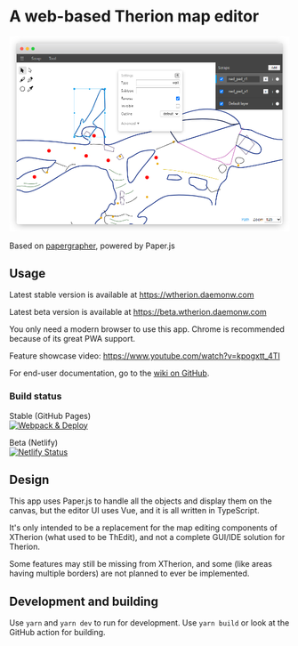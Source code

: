# A web-based Therion map editor
<center>
	<img alt="Screenshot" src="github_assets/window_frame.png">
</center>

Based on [papergrapher](https://github.com/w00dn/papergrapher/), powered by Paper.js

## Usage
Latest stable version is available at https://wtherion.daemonw.com

Latest beta version is available at https://beta.wtherion.daemonw.com

You only need a modern browser to use this app. Chrome is recommended because of its great PWA support.

Feature showcase video: https://www.youtube.com/watch?v=kpogxtt_4TI

For end-user documentation, go to the [wiki on GitHub](https://github.com/daem-on/wtherion/wiki).

### Build status

Stable (GitHub Pages)  
[![Webpack & Deploy](https://github.com/daem-on/wtherion/actions/workflows/deploy.yml/badge.svg)](https://github.com/daem-on/wtherion/actions/workflows/deploy.yml)

Beta (Netlify)  
[![Netlify Status](https://api.netlify.com/api/v1/badges/7d513287-111e-415b-af20-f10deabcc01d/deploy-status)](https://app.netlify.com/sites/roaring-gelato-4ea2f4/deploys)

## Design
This app uses Paper.js to handle all the objects and display them on the canvas,
but the editor UI uses Vue, and it is all written in TypeScript.

It's only intended to be a replacement for the map editing components of
XTherion (what used to be ThEdit), and not a complete GUI/IDE solution
for Therion.

Some features may still be missing from XTherion, and some (like areas having
multiple borders) are not planned to ever be implemented.

## Development and building
Use `yarn` and `yarn dev` to run for development. Use `yarn build` or look at the GitHub action for building.